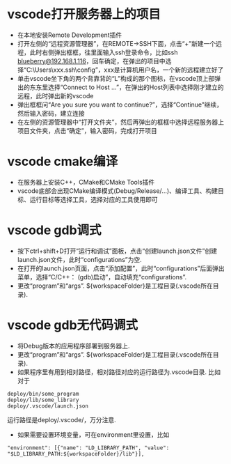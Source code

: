 # vscode打开服务器上的项目
* 在本地安装Remote Development插件  
* 打开左侧的“远程资源管理器”，在REMOTE->SSH下面，点击“+”新建一个远程，此时右侧弹出框框，往里面输入ssh登录命令，比如ssh blueberry@192.168.1.116，回车确定，在弹出的项目中选择“C:\Users\xxx\.ssh\config”，xxx是计算机用户名，一个新的远程建立好了  
* 单击vscode坐下角的两个背靠背的“L”构成的那个图标，在vscode顶上部弹出的东东里选择“Connect to Host ...”，在弹出的Host列表中选择刚才建立的远程，此时弹出新的vscode
* 弹出框框问“Are you sure you want to continue?”，选择“Continue”继续，然后输入密码，建立连接  
* 在左侧的资源管理器中“打开文件夹”，然后再弹出的框框中选择远程服务器上项目文件夹，点击“确定”，输入密码，完成打开项目

# vscode cmake编译
* 在服务器上安装C++，CMake和CMake Tools插件  
* vscode底部会出现CMake编译模式(Debug/Release/...)、编译工具、构建目标、运行目标等选择工具，选择对应的工具使用即可  

# vscode gdb调式
* 按下ctrl+shift+D打开“运行和调试”面板，点击“创建launch.json文件”创建launch.json文件，此时“configurations”为空.  
* 在打开的launch.json页面，点击“添加配置”，此时“configurations”后面弹出菜单，选择“C/C++： (gdb)启动”，自动填充“configurations”.  
* 更改“program”和“args”. ${workspaceFolder}是工程目录(.vscode所在目录).  

# vscode gdb无代码调式
* 将Debug版本的应用程序部署到服务器上.
* 更改“program”和“args”. ${workspaceFolder}是工程目录(.vscode所在目录).  
* 如果程序里有用到相对路径，相对路径对应的运行路径为.vscode目录. 比如对于   
```
deploy/bin/some_program
deploy/lib/some_library
deploy/.vscode/launch.json
```
运行路径是deploy/.vscode/，万分注意.   
* 如果需要设置环境变量，可在environment里设置，比如   
```
"environment": [{"name": "LD_LIBRARY_PATH", "value": "$LD_LIBRARY_PATH:${workspaceFolder}/lib"}],
```
